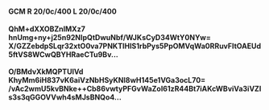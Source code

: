 #### GCM R 20/0c/400 L 20/0c/400
**QhM+dXXOBZnlMXz7**<br/>**hnUmg+ny+j25n92NIpQtDwuNbf/WJKsCyD34WtY0NYw=**<br/>**X/GZZebdpSLqr32xtO0va7PNKTIHIS1rbPys5PpOMVqWa0RRuvFItOAEUd5ftVS8WCwQBYHRaeCTu9Bv...**<br/><br/>
**O/BMdvXkMQPTUlVd**<br/>**KhyMm6iH837vK6aiVzNbHSyKNl8wH145e1VGa3ocL70=**<br/>**/vAc2wmU5kvBNke++Cb86vwtyPFGvWaZol61zR44Bt7iAKcWBviVa3iVZls3s3qGGOVVwh4sMJsBNQo4...**